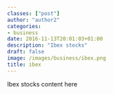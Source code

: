 ```yaml
---
classes: ["post"]
author: "author2"
categories:
- business
date: 2016-11-13T20:01:03+01:00
description: "Ibex stocks"
draft: false
image: /images/business/ibex.png
title: ibex
---
```


Ibex stocks content here

